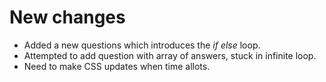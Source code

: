 # New changes
 - Added a new questions which introduces the *if else* loop.
 - Attempted to add question with array of answers, stuck in infinite loop.
 - Need to make CSS updates when time allots.